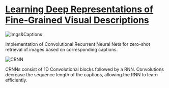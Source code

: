 # [Learning Deep Representations of Fine-Grained Visual Descriptions](http://openaccess.thecvf.com/content_cvpr_2016/html/Reed_Learning_Deep_Representations_CVPR_2016_paper.html)

![Imgs&Captions](https://user-images.githubusercontent.com/43141476/80866419-37108000-8c97-11ea-83ef-8c39a59616c1.png)

Implementation of Convolutional Recurrent Neural Nets for zero-shot retrieval of images based on corresponding captions.

![CRNN](https://user-images.githubusercontent.com/43141476/80866252-54911a00-8c96-11ea-9247-a8bbb900130c.png)

CRNNs consist of 1D Convolutional blocks followed by a RNN. Convolutions decrease the sequence length of the captions, allowing the RNN to learn efficiently.
